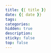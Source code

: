 ```yaml
---
title: {{ title }}
date: {{ date }}
tags:
categories:
hidden: true
description: 
sticky: false
top: false
---
```

